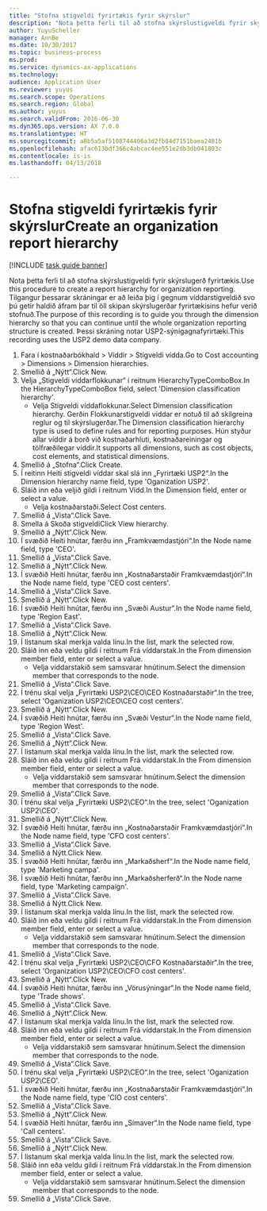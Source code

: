 ```yaml
--- 
title: "Stofna stigveldi fyrirtækis fyrir skýrslur"
description: "Nota þetta ferli til að stofna skýrslustigveldi fyrir skýrslugerð fyrirtækis."
author: YuyuScheller
manager: AnnBe
ms.date: 10/30/2017
ms.topic: business-process
ms.prod: 
ms.service: dynamics-ax-applications
ms.technology: 
audience: Application User
ms.reviewer: yuyus
ms.search.scope: Operations
ms.search.region: Global
ms.author: yuyus
ms.search.validFrom: 2016-06-30
ms.dyn365.ops.version: AX 7.0.0
ms.translationtype: HT
ms.sourcegitcommit: a8b5a5af5108744406a3d2fb84d7151baea2481b
ms.openlocfilehash: afac613bdf366c4abcac4ee551e2db3db041803c
ms.contentlocale: is-is
ms.lasthandoff: 04/13/2018

---
```

# <a name="create-an-organization-report-hierarchy"></a><span data-ttu-id="bb6ab-103">Stofna stigveldi fyrirtækis fyrir skýrslur</span><span class="sxs-lookup"><span data-stu-id="bb6ab-103">Create an organization report hierarchy</span></span>

[!INCLUDE [task guide banner](../../includes/task-guide-banner.md)]

<span data-ttu-id="bb6ab-104">Nota þetta ferli til að stofna skýrslustigveldi fyrir skýrslugerð fyrirtækis.</span><span class="sxs-lookup"><span data-stu-id="bb6ab-104">Use this procedure to create a report hierarchy for organization reporting.</span></span> <span data-ttu-id="bb6ab-105">Tilgangur þessarar skráningar er að leiða þig í gegnum víddarstigveldið svo þú getir haldið áfram þar til öll skipan skýrslugerðar fyrirtækisins hefur verið stofnuð.</span><span class="sxs-lookup"><span data-stu-id="bb6ab-105">The purpose of this recording is to guide you through the dimension hierarchy so that you can continue until the whole organization reporting structure is created.</span></span> <span data-ttu-id="bb6ab-106">Þessi skráning notar USP2-sýnigagnafyrirtæki.</span><span class="sxs-lookup"><span data-stu-id="bb6ab-106">This recording uses the USP2 demo data company.</span></span>

1. <span data-ttu-id="bb6ab-107">Fara í kostnaðarbókhald > Víddir > Stigveldi vídda.</span><span class="sxs-lookup"><span data-stu-id="bb6ab-107">Go to Cost accounting > Dimensions > Dimension hierarchies.</span></span>
2. <span data-ttu-id="bb6ab-108">Smellið á „Nýtt“.</span><span class="sxs-lookup"><span data-stu-id="bb6ab-108">Click New.</span></span>
3. <span data-ttu-id="bb6ab-109">Velja „Stigveldi víddarflokkunar“ í reitnum HierarchyTypeComboBox.</span><span class="sxs-lookup"><span data-stu-id="bb6ab-109">In the HierarchyTypeComboBox field, select 'Dimension classification hierarchy'.</span></span>
    * <span data-ttu-id="bb6ab-110">Velja Stigveldi víddaflokkunar.</span><span class="sxs-lookup"><span data-stu-id="bb6ab-110">Select Dimension classification hierarchy.</span></span> <span data-ttu-id="bb6ab-111">Gerðin Flokkunarstigveldi víddar er notuð til að skilgreina reglur og til skýrslugerðar.</span><span class="sxs-lookup"><span data-stu-id="bb6ab-111">The Dimension classification hierarchy type is used to define rules and for reporting purposes.</span></span> <span data-ttu-id="bb6ab-112">Hún styður allar víddir á borð við kostnaðarhluti, kostnaðareiningar og tölfræðilegar víddir.</span><span class="sxs-lookup"><span data-stu-id="bb6ab-112">It supports all dimensions, such as cost objects, cost elements, and statistical dimensions.</span></span>  
4. <span data-ttu-id="bb6ab-113">Smellið á „Stofna“.</span><span class="sxs-lookup"><span data-stu-id="bb6ab-113">Click Create.</span></span>
5. <span data-ttu-id="bb6ab-114">Í reitinn Heiti stigveldi víddar skal slá inn „Fyrirtæki USP2“.</span><span class="sxs-lookup"><span data-stu-id="bb6ab-114">In the Dimension hierarchy name field, type 'Oganization USP2'.</span></span>
6. <span data-ttu-id="bb6ab-115">Sláið inn eða veljið gildi í reitnum Vídd.</span><span class="sxs-lookup"><span data-stu-id="bb6ab-115">In the Dimension field, enter or select a value.</span></span>
    * <span data-ttu-id="bb6ab-116">Velja kostnaðarstaði.</span><span class="sxs-lookup"><span data-stu-id="bb6ab-116">Select Cost centers.</span></span>  
7. <span data-ttu-id="bb6ab-117">Smellið á „Vista“.</span><span class="sxs-lookup"><span data-stu-id="bb6ab-117">Click Save.</span></span>
8. <span data-ttu-id="bb6ab-118">Smella á Skoða stigveldi</span><span class="sxs-lookup"><span data-stu-id="bb6ab-118">Click View hierarchy.</span></span>
9. <span data-ttu-id="bb6ab-119">Smellið á „Nýtt“.</span><span class="sxs-lookup"><span data-stu-id="bb6ab-119">Click New.</span></span>
10. <span data-ttu-id="bb6ab-120">Í svæðið Heiti hnútar, færðu inn „Framkvæmdastjóri“.</span><span class="sxs-lookup"><span data-stu-id="bb6ab-120">In the Node name field, type 'CEO'.</span></span>
11. <span data-ttu-id="bb6ab-121">Smellið á „Vista“.</span><span class="sxs-lookup"><span data-stu-id="bb6ab-121">Click Save.</span></span>
12. <span data-ttu-id="bb6ab-122">Smellið á „Nýtt“.</span><span class="sxs-lookup"><span data-stu-id="bb6ab-122">Click New.</span></span>
13. <span data-ttu-id="bb6ab-123">Í svæðið Heiti hnútar, færðu inn „Kostnaðarstaðir Framkvæmdastjóri“.</span><span class="sxs-lookup"><span data-stu-id="bb6ab-123">In the Node name field, type 'CEO cost centers'.</span></span>
14. <span data-ttu-id="bb6ab-124">Smellið á „Vista“.</span><span class="sxs-lookup"><span data-stu-id="bb6ab-124">Click Save.</span></span>
15. <span data-ttu-id="bb6ab-125">Smellið á „Nýtt“.</span><span class="sxs-lookup"><span data-stu-id="bb6ab-125">Click New.</span></span>
16. <span data-ttu-id="bb6ab-126">Í svæðið Heiti hnútar, færðu inn „Svæði Austur“.</span><span class="sxs-lookup"><span data-stu-id="bb6ab-126">In the Node name field, type 'Region East'.</span></span>
17. <span data-ttu-id="bb6ab-127">Smellið á „Vista“.</span><span class="sxs-lookup"><span data-stu-id="bb6ab-127">Click Save.</span></span>
18. <span data-ttu-id="bb6ab-128">Smellið á „Nýtt“.</span><span class="sxs-lookup"><span data-stu-id="bb6ab-128">Click New.</span></span>
19. <span data-ttu-id="bb6ab-129">Í listanum skal merkja valda línu.</span><span class="sxs-lookup"><span data-stu-id="bb6ab-129">In the list, mark the selected row.</span></span>
20. <span data-ttu-id="bb6ab-130">Sláið inn eða veldu gildi í reitnum Frá víddarstak.</span><span class="sxs-lookup"><span data-stu-id="bb6ab-130">In the From dimension member field, enter or select a value.</span></span>
    * <span data-ttu-id="bb6ab-131">Velja víddarstakið sem samsvarar hnútinum.</span><span class="sxs-lookup"><span data-stu-id="bb6ab-131">Select the dimension member that corresponds to the node.</span></span>  
21. <span data-ttu-id="bb6ab-132">Smellið á „Vista“.</span><span class="sxs-lookup"><span data-stu-id="bb6ab-132">Click Save.</span></span>
22. <span data-ttu-id="bb6ab-133">Í trénu skal velja „Fyrirtæki USP2\CEO\CEO Kostnaðarstaðir“.</span><span class="sxs-lookup"><span data-stu-id="bb6ab-133">In the tree, select 'Oganization USP2\CEO\CEO cost centers'.</span></span>
23. <span data-ttu-id="bb6ab-134">Smellið á „Nýtt“.</span><span class="sxs-lookup"><span data-stu-id="bb6ab-134">Click New.</span></span>
24. <span data-ttu-id="bb6ab-135">Í svæðið Heiti hnútar, færðu inn „Svæði Vestur“.</span><span class="sxs-lookup"><span data-stu-id="bb6ab-135">In the Node name field, type 'Region West'.</span></span>
25. <span data-ttu-id="bb6ab-136">Smellið á „Vista“.</span><span class="sxs-lookup"><span data-stu-id="bb6ab-136">Click Save.</span></span>
26. <span data-ttu-id="bb6ab-137">Smellið á „Nýtt“.</span><span class="sxs-lookup"><span data-stu-id="bb6ab-137">Click New.</span></span>
27. <span data-ttu-id="bb6ab-138">Í listanum skal merkja valda línu.</span><span class="sxs-lookup"><span data-stu-id="bb6ab-138">In the list, mark the selected row.</span></span>
28. <span data-ttu-id="bb6ab-139">Sláið inn eða veldu gildi í reitnum Frá víddarstak.</span><span class="sxs-lookup"><span data-stu-id="bb6ab-139">In the From dimension member field, enter or select a value.</span></span>
    * <span data-ttu-id="bb6ab-140">Velja víddarstakið sem samsvarar hnútinum.</span><span class="sxs-lookup"><span data-stu-id="bb6ab-140">Select the dimension member that corresponds to the node.</span></span>  
29. <span data-ttu-id="bb6ab-141">Smellið á „Vista“.</span><span class="sxs-lookup"><span data-stu-id="bb6ab-141">Click Save.</span></span>
30. <span data-ttu-id="bb6ab-142">Í trénu skal velja „Fyrirtæki USP2\CEO“.</span><span class="sxs-lookup"><span data-stu-id="bb6ab-142">In the tree, select 'Oganization USP2\CEO'.</span></span>
31. <span data-ttu-id="bb6ab-143">Smellið á „Nýtt“.</span><span class="sxs-lookup"><span data-stu-id="bb6ab-143">Click New.</span></span>
32. <span data-ttu-id="bb6ab-144">Í svæðið Heiti hnútar, færðu inn „Kostnaðarstaðir Framkvæmdastjóri“.</span><span class="sxs-lookup"><span data-stu-id="bb6ab-144">In the Node name field, type 'CFO cost centers'.</span></span>
33. <span data-ttu-id="bb6ab-145">Smellið á „Vista“.</span><span class="sxs-lookup"><span data-stu-id="bb6ab-145">Click Save.</span></span>
34. <span data-ttu-id="bb6ab-146">Smellið á Nýtt.</span><span class="sxs-lookup"><span data-stu-id="bb6ab-146">Click New.</span></span>
35. <span data-ttu-id="bb6ab-147">Í svæðið Heiti hnútar, færðu inn „Markaðsherf“.</span><span class="sxs-lookup"><span data-stu-id="bb6ab-147">In the Node name field, type 'Marketing campa'.</span></span>
36. <span data-ttu-id="bb6ab-148">Í svæðið Heiti hnútar, færðu inn „Markaðsherferð“.</span><span class="sxs-lookup"><span data-stu-id="bb6ab-148">In the Node name field, type 'Marketing campaign'.</span></span>
37. <span data-ttu-id="bb6ab-149">Smellið á „Vista“.</span><span class="sxs-lookup"><span data-stu-id="bb6ab-149">Click Save.</span></span>
38. <span data-ttu-id="bb6ab-150">Smellið á Nýtt.</span><span class="sxs-lookup"><span data-stu-id="bb6ab-150">Click New.</span></span>
39. <span data-ttu-id="bb6ab-151">Í listanum skal merkja valda línu.</span><span class="sxs-lookup"><span data-stu-id="bb6ab-151">In the list, mark the selected row.</span></span>
40. <span data-ttu-id="bb6ab-152">Sláið inn eða veldu gildi í reitnum Frá víddarstak.</span><span class="sxs-lookup"><span data-stu-id="bb6ab-152">In the From dimension member field, enter or select a value.</span></span>
    * <span data-ttu-id="bb6ab-153">Velja víddarstakið sem samsvarar hnútinum.</span><span class="sxs-lookup"><span data-stu-id="bb6ab-153">Select the dimension member that corresponds to the node.</span></span>  
41. <span data-ttu-id="bb6ab-154">Smellið á „Vista“.</span><span class="sxs-lookup"><span data-stu-id="bb6ab-154">Click Save.</span></span>
42. <span data-ttu-id="bb6ab-155">Í trénu skal velja „Fyrirtæki USP2\CEO\CFO Kostnaðarstaðir“.</span><span class="sxs-lookup"><span data-stu-id="bb6ab-155">In the tree, select 'Organization USP2\CEO\CFO cost centers'.</span></span>
43. <span data-ttu-id="bb6ab-156">Smellið á „Nýtt“.</span><span class="sxs-lookup"><span data-stu-id="bb6ab-156">Click New.</span></span>
44. <span data-ttu-id="bb6ab-157">Í svæðið Heiti hnútar, færðu inn „Vörusýningar“.</span><span class="sxs-lookup"><span data-stu-id="bb6ab-157">In the Node name field, type 'Trade shows'.</span></span>
45. <span data-ttu-id="bb6ab-158">Smellið á „Vista“.</span><span class="sxs-lookup"><span data-stu-id="bb6ab-158">Click Save.</span></span>
46. <span data-ttu-id="bb6ab-159">Smellið á „Nýtt“.</span><span class="sxs-lookup"><span data-stu-id="bb6ab-159">Click New.</span></span>
47. <span data-ttu-id="bb6ab-160">Í listanum skal merkja valda línu.</span><span class="sxs-lookup"><span data-stu-id="bb6ab-160">In the list, mark the selected row.</span></span>
48. <span data-ttu-id="bb6ab-161">Sláið inn eða veldu gildi í reitnum Frá víddarstak.</span><span class="sxs-lookup"><span data-stu-id="bb6ab-161">In the From dimension member field, enter or select a value.</span></span>
    * <span data-ttu-id="bb6ab-162">Velja víddarstakið sem samsvarar hnútinum.</span><span class="sxs-lookup"><span data-stu-id="bb6ab-162">Select the dimension member that corresponds to the node.</span></span>  
49. <span data-ttu-id="bb6ab-163">Smellið á „Vista“.</span><span class="sxs-lookup"><span data-stu-id="bb6ab-163">Click Save.</span></span>
50. <span data-ttu-id="bb6ab-164">Í trénu skal velja „Fyrirtæki USP2\CEO“.</span><span class="sxs-lookup"><span data-stu-id="bb6ab-164">In the tree, select 'Oganization USP2\CEO'.</span></span>
51. <span data-ttu-id="bb6ab-165">Í svæðið Heiti hnútar, færðu inn „Kostnaðarstaðir Framkvæmdastjóri“.</span><span class="sxs-lookup"><span data-stu-id="bb6ab-165">In the Node name field, type 'CIO cost centers'.</span></span>
52. <span data-ttu-id="bb6ab-166">Smellið á „Vista“.</span><span class="sxs-lookup"><span data-stu-id="bb6ab-166">Click Save.</span></span>
53. <span data-ttu-id="bb6ab-167">Smellið á „Nýtt“.</span><span class="sxs-lookup"><span data-stu-id="bb6ab-167">Click New.</span></span>
54. <span data-ttu-id="bb6ab-168">Í svæðið Heiti hnútar, færðu inn „Símaver“.</span><span class="sxs-lookup"><span data-stu-id="bb6ab-168">In the Node name field, type 'Call centers'.</span></span>
55. <span data-ttu-id="bb6ab-169">Smellið á „Vista“.</span><span class="sxs-lookup"><span data-stu-id="bb6ab-169">Click Save.</span></span>
56. <span data-ttu-id="bb6ab-170">Smellið á „Nýtt“.</span><span class="sxs-lookup"><span data-stu-id="bb6ab-170">Click New.</span></span>
57. <span data-ttu-id="bb6ab-171">Í listanum skal merkja valda línu.</span><span class="sxs-lookup"><span data-stu-id="bb6ab-171">In the list, mark the selected row.</span></span>
58. <span data-ttu-id="bb6ab-172">Sláið inn eða veldu gildi í reitnum Frá víddarstak.</span><span class="sxs-lookup"><span data-stu-id="bb6ab-172">In the From dimension member field, enter or select a value.</span></span>
    * <span data-ttu-id="bb6ab-173">Velja víddarstakið sem samsvarar hnútinum.</span><span class="sxs-lookup"><span data-stu-id="bb6ab-173">Select the dimension member that corresponds to the node.</span></span>  
59. <span data-ttu-id="bb6ab-174">Smellið á „Vista“.</span><span class="sxs-lookup"><span data-stu-id="bb6ab-174">Click Save.</span></span>


